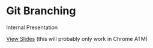 # Git Branching

Internal Presentation

[View Slides](http://zenp.azurewebsites.net/index.html?slides=https://raw.github.com/wrumsby/git-branching/master/) (this will probably only work in Chrome ATM) 